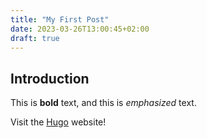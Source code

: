 ```yaml
---
title: "My First Post"
date: 2023-03-26T13:00:45+02:00
draft: true
---
```

## Introduction

This is **bold** text, and this is *emphasized* text.

Visit the [Hugo](https://gohugo.io) website!
